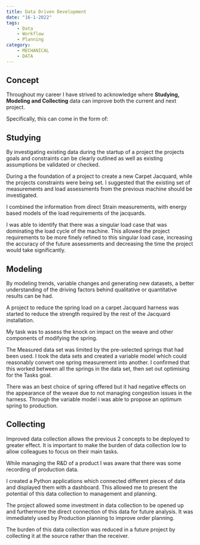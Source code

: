 ```yaml
---
title: Data Driven Development
date: "16-1-2022"
tags:
    - Data
    - Workflow
    - Planning 
category:
    - MECHANICAL
    - DATA
---
```


## Concept
Throughout my career I have strived to acknowledge where **Studying, Modeling and Collecting** data can improve both the current and next project.

Specifically, this can come in the form of:

## Studying
By investigating existing data during the startup of a project the projects goals and constraints can be clearly outlined as well as existing assumptions be validated or checked.

During a the foundation of a project to create a new Carpet Jacquard, while the projects constraints were being set. I suggested that the existing set of measurements and load assessments from the previous machine should be investigated.

I combined the information from direct Strain measurements, with energy based models of the load requirements of the jacquards. 

I was able to identify that there was a singular load case that was dominating the load cycle of the machine. This allowed the project requirements to be more finely refined to this singular load case, increasing the accuracy of the future assessments and decreasing the time the project would take significantly.


## Modeling
By modeling trends, variable changes and generating new datasets, a better understanding of the driving factors behind qualitative or quantitative results can be had. 

A project to reduce the spring load on a carpet Jacquard harness was started to reduce the strength required by the rest of the Jacquard installation.

My task was to assess the knock on impact on the weave and other components of modifying the spring. 

The Measured data set was limited by the pre-selected springs that had been used. I took the data sets and created a variable model which could reasonably convert one spring measurement into another. I confirmed that this worked between all the springs in the data set, then set out optimising for the Tasks goal.

There was an best choice of spring offered but it had negative effects on the appearance of the weave due to not managing congestion issues in the harness. Through the variable model i was able to propose an optimum spring to production.

## Collecting
Improved data collection allows the previous 2 concepts to be deployed to greater effect. It is important to make the burden of data collection low to allow colleagues to focus on their main tasks.

While managing the R&D of a product I was aware that there was some recording of production data. 

I created a Python applications which connected different pieces of data and displayed them with a dashboard. This allowed me to present the potential of this data collection to management and planning.

The project allowed some investment in data collection to be opened up and furthermore the direct connection of this data for future analysis. It was immediately used by Production planning to improve order planning.

The burden of this data collection was reduced in a future project by collecting it at the source rather than the receiver.
